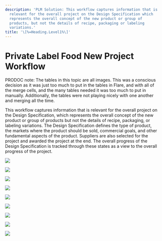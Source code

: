 ```yaml
---
description: 'PLM Solution: This workflow captures information that is
  relevant for the overall project on the Design Specification which
  represents the overall concept of the new product or group of
  products, but not the details of recipe, packaging or labeling
  variations.'
title: '\[%=Heading.Level1%\]'
---
```


Private Label Food New Project Workflow
=======================================

PRODOC note: The tables in this topic are all images. This was a
conscious decision as it was just too much to put in the tables in
Flare, and with all of the merge cells, and the many tables needed it
was too much to put in manually. Additionally, the tables were not
playing nicely with one another and merging all the time.

This workflow captures information that is relevant for the overall
project on the Design Specification, which represents the overall
concept of the new product or group of products but not the details of
recipe, packaging, or labeling variations. The Design Specification
defines the type of product, the markets where the product should be
sold, commercial goals, and other fundamental aspects of the product.
Suppliers are also selected for the project and awarded the project at
the end. The overall progress of the Design Specification is tracked
through these states as a view to the overall progress of the project.

![](../../../Resources/Images/Solution%20Enablement/PLM/InitialState.png)

![](../../../Resources/Images/Solution%20Enablement/PLM/CompetitiveProductState.png)

![](../../../Resources/Images/Solution%20Enablement/PLM/DefineProject.png)

![](../../../Resources/Images/Solution%20Enablement/PLM/PendingSPec.png)

![](../../../Resources/Images/Solution%20Enablement/PLM/SubReqtoSupp.png)

![](../../../Resources/Images/Solution%20Enablement/PLM/PenSuppResp.png)

![](../../../Resources/Images/Solution%20Enablement/PLM/PenEvalState.png)

![](../../../Resources/Images/Solution%20Enablement/PLM/AwSup.png)

![](../../../Resources/Images/Solution%20Enablement/PLM/End%20Project%20-%20state.png)
